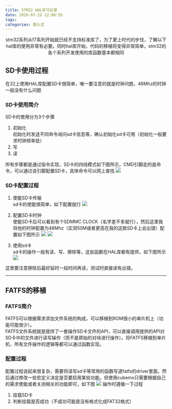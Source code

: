 ```yaml
---
title: STM32 HAL学习记录
date: 2020-07-22 12:08:55
tags:
categories: 嵌入式
---
```



<p align="center">
stm32系列从f7系列开始就已经不支持标准库了，为了更上时代的步伐，了解以下hal库的使用非常有必要。同时hal库开始，代码的移植将变得非常简单，stm32的各个系列开发使用的库函数基本都相同
</p> 

<!--more-->

## SD卡使用过程

 在32上使用HAL库配置SD卡很简单，唯一要注意的就是时钟问题，48Mhz的时钟一般没有什么问题

### SD卡使用简介
SD卡的使用分为3个步骤
1. 初始化  
初始化时发送不同命令询问sd卡信息等，确认初始化sd卡可用（初始化一般要求时钟频率低）
2. 写
3. 读

所有步骤都是通过指令实现，SD卡的四线模式如下图所示，CMD引脚走的是命令，可以通过该引脚配置SD卡，具体命令可以网上查找
![](https://pic-1302177449.cos.ap-chongqing.myqcloud.com//blog_pic/20210308191936.png)

### SD卡配置过程

1. 使能SD卡传输  
sd卡的使能很简单，如下配置就行
![](https://pic-1302177449.cos.ap-chongqing.myqcloud.com//blog_pic/20210308192001.png)

2. 配置SD卡时钟  
使能SD卡后可以看到有个SDMMC CLOCK（名字差不多就行），然后这里我将他的时钟配置为48Mhz（实测50M或者更高在我的这款SD卡上会出错）配置如下图所示
![](https://pic-1302177449.cos.ap-chongqing.myqcloud.com//blog_pic/20210308192056.png)
![](https://i.loli.net/2020/07/22/KGa6x42kgnpFOme.png)

3. 使用sd卡  
sd卡的操作一般有读、写、擦除等，这些函数在HAL库都有提供，如下图所示
![](https://pic-1302177449.cos.ap-chongqing.myqcloud.com//blog_pic/20210308192211.png)

这里要注意擦除后最好延时一段时间再读，测试时直接读有出错。

---
## FATFS的移植
### FATFS简介
FATFS可以根据需求添加文件系统的构成，可以移植到ROM很小的单片机上（功能可能很少）。  
FATFS文件系统就是提供了一套操作SD卡文件的API，可以直接调用提供的API对SD卡中的文件进行读写操作（而不是原始的对块进行操作）。将FATFS移植到单片机，所有文件操作的逻辑等都可以通过函数实现。

### 配置过程
配置过程说起来很复杂，需要将读写sd卡等常用的函数写道fatfs的driver里面，然后通过修改一些宏定义决定是否要启用某些功能。但使用cubemx只需要根据自己的需求使能或者关闭相关的功能即可，如下图
![](https://pic-1302177449.cos.ap-chongqing.myqcloud.com//blog_pic/20210308192247.png)
操作时遵循一下过程  
1. 挂载SD卡
2. 判断挂载是否成功（不成功可能是没有格式化成FAT32格式）